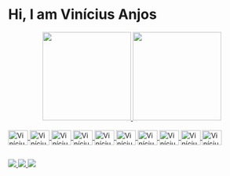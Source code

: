 # Hi, I am Vinícius Anjos

<div align="center">
  <a href="https://github.com/Vianjus">
  <img height="180em" src="https://github-readme-stats.vercel.app/api?username=Vianjus&show_icons=true&theme=omni&include_all_commits=true&count_private=true"/>
  <img height="180em" src="https://github-readme-stats.vercel.app/api/top-langs/?username=Vianjus&layout=compact&langs_count=7&theme=omni"/>
</div>
 
<div style="display: inline_block"><br>
  <img align="center" alt="Vinícius-C" height="30" width="40" src="https://icons8.com.br/icon/40670/programa%C3%A7%C3%A3o-c">
  <img align="center" alt="Vinícius-Wp" height="30" width="40" src="https://icons8.com.br/icon/40669/c%2B%2B">
  <img align="center" alt="Vinícius-Wp" height="30" width="40" src="https://icons8.com.br/icon/20909/html-5">
  <img align="center" alt="Vinícius-Wp" height="30" width="40" src="https://icons8.com.br/icon/21278/css3">
  <img align="center" alt="Vinícius-Wp" height="30" width="40" src="https://icons8.com.br/icon/108784/javascript">
  <img align="center" alt="Vinícius-Wp" height="30" width="40" src="https://icons8.com.br/icon/13679/logo-java-coffee-cup">
  <img align="center" alt="Vinícius-Wp" height="30" width="40" src="https://icons8.com.br/icon/13664/wordpress">
  <img align="center" alt="Vinícius-Wp" height="30" width="40" src="https://icons8.com.br/icon/lAWjO4LexGga/canva">
  <img align="center" alt="Vinícius-Wp" height="30" width="40" src="https://icons8.com.br/icon/zfHRZ6i1Wg0U/figma">
  <img align="center" alt="Vinícius-Wp" height="30" width="40" src="https://icons8.com.br/icon/b4Y5rs3iBGqE/gimp">
</div>
 
## 

<div style="display: inline-block">
 <a href="mailto:vianjus15nunes@gmail.com">
  <img src="https://img.shields.io/badge/Gmail-D14836?style=for-the-badge&logo=gmail&logoColor=white" />
 </a>
 <a href="https://instagram.com/vinicius_anjus">
  <img src="https://img.shields.io/badge/Instagram-E4405F?style=for-the-badge&logo=instagram&logoColor=white" />
 </a>
  <a href="https://linkedin.com/in/Vianjus">
  <img src="https://img.shields.io/badge/LinkedIn-0077B5?style=for-the-badge&logo=linkedin&logoColor=white" />
 </a>
</div>
